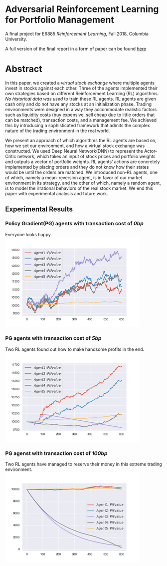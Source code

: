 # Adversarial Reinforcement Learning for Portfolio Management
A final project for E6885 _Reinforcement Learning_, Fall 2018, Columbia University.

A full version of the final report in a form of paper can be found [here](./RL_Final_Report_v2.pdf)

# Abstract
In this paper, we created a *virtual stock exchange* where multiple agents invest in stocks against each other. Three of the agents implemented their own strategies based on different Reinforcement Learning (RL) algorithms. *No historical data was used* to train these RL agents. RL agents are given cash only and do not have any stocks at an initialization phase. Trading environments were designed in a way they accommodate realistic factors such as liquidity costs (buy expensive, sell cheap due to little orders that can be matched), transaction costs, and a management fee. We achieved this by introducing a sophisticated framework that admits the complex nature of the trading environment in the real world.

We present an approach of which algorithms the RL agents are based on, how we set our environment, and how a virtual stock exchange was constructed. We used Deep Neural Network(DNN) to represent the Actor-Critic network, which takes an input of stock prices and portfolio weights and outputs a vector of portfolio weights. RL agents’ actions are concretely implemented by placing orders and they do not know how their states would be until the orders are matched. We introduced non-RL agents, one of which, namely a mean-reversion agent, is in favor of our market environment in its strategy, and the other of which, namely a random agent, is to model the irrational behaviors of the real stock market. We end this paper with experimental analysis and future work.

## Experimental Results

### Policy Gradient(PG) agents with transaction cost of _0bp_
Everyone looks happy.
![tc_0](./PG_value_0bp.png)


### PG agents with transaction cost of _5bp_
Two RL agents found out how to make handsome profits in the end.
![tc_5](./PG_value_5bp.png)


### PG agenst with transaction cost of _100bp_
Two RL agents have managed to reserve their money in this extreme trading environment.
![tc_100](./PG_value_100bp.png)

